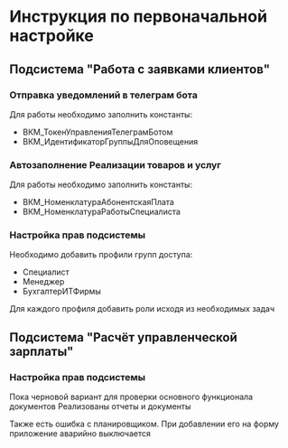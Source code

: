 # Инструкция по первоначальной настройке

## Подсистема "Работа с заявками клиентов"

### Отправка уведомлений в телеграм бота

Для работы необходимо заполнить константы:

- ВКМ_ТокенУправленияТелеграмБотом
- ВКМ_ИдентификаторГруппыДляОповещения

### Автозаполнение Реализации товаров и услуг

Для работы необходимо заполнить константы:

- ВКМ_НоменклатураАбонентскаяПлата
- ВКМ_НоменклатураРаботыСпециалиста

### Настройка прав подсистемы

Необходимо добавить профили групп доступа:

- Специалист
- Менеджер
- БухгалтерИТФирмы

 Для каждого профиля добавить роли исходя из необходимых задач 

## Подсистема "Расчёт управленческой зарплаты"

### Настройка прав подсистемы

Пока черновой вариант для проверки основного функционала документов
Реализованы отчеты и документы

Также есть ошибка с планировщиком. При добавлении его на форму приложение аварийно выключается


